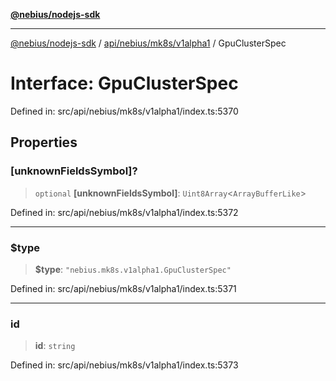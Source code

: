 [**@nebius/nodejs-sdk**](../../../../../README.md)

***

[@nebius/nodejs-sdk](../../../../../README.md) / [api/nebius/mk8s/v1alpha1](../README.md) / GpuClusterSpec

# Interface: GpuClusterSpec

Defined in: src/api/nebius/mk8s/v1alpha1/index.ts:5370

## Properties

### \[unknownFieldsSymbol\]?

> `optional` **\[unknownFieldsSymbol\]**: `Uint8Array`\<`ArrayBufferLike`\>

Defined in: src/api/nebius/mk8s/v1alpha1/index.ts:5372

***

### $type

> **$type**: `"nebius.mk8s.v1alpha1.GpuClusterSpec"`

Defined in: src/api/nebius/mk8s/v1alpha1/index.ts:5371

***

### id

> **id**: `string`

Defined in: src/api/nebius/mk8s/v1alpha1/index.ts:5373
